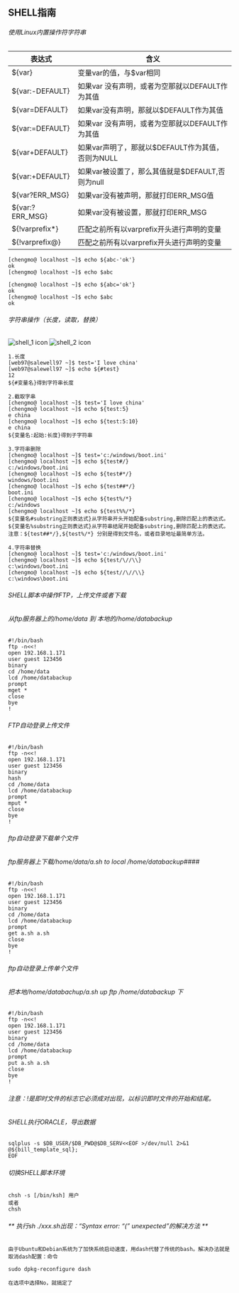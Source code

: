 ## SHELL指南


###### 使用Linux内置操作符字符串
表达式		  |			含义
------------|--------------
${var}		|变量var的值，与$var相同
${var:-DEFAULT} | 如果var 没有声明，或者为空那就以DEFAULT作为其值
${var=DEFAULT}  |如果var没有声明，那就以$DEFAULT作为其值
${var:=DEFAULT} | 如果var 没有声明，或者为空那就以DEFAULT作为其值
${var+DEFAULT}  |如果var声明了，那就以$DEFAULT作为其值，否则为NULL
${var:+DEFAULT} |如果var被设置了，那么其值就是$DEFAULT,否则为null
${var?ERR_MSG}  |如果var没有被声明，那就打印ERR_MSG值
${var:?ERR_MSG} |如果var没有被设置，那就打印ERR_MSG
${!varprefix*}  |匹配之前所有以varprefix开头进行声明的变量
${!varprefix@}  | 匹配之前所有以varprefix开头进行声明的变量

	[chengmo@ localhost ~]$ echo ${abc-'ok'}
    ok
    [chengmo@ localhost ~]$ echo $abc

    [chengmo@ localhost ~]$ echo ${abc='ok'}
    ok
    [chengmo@ localhost ~]$ echo $abc
    ok


###### 字符串操作（长度，读取，替换）

![shell_1 icon](images/shell_1.png)
![shell_2 icon](images/shell_2.png)



    1.长度
    [web97@salewell97 ~]$ test='I love china'
    [web97@salewell97 ~]$ echo ${#test}
    12
    ${#变量名}得到字符串长度

    2.截取字串
    [chengmo@ localhost ~]$ test='I love china'
    [chengmo@ localhost ~]$ echo ${test:5}
    e china
    [chengmo@ localhost ~]$ echo ${test:5:10}
    e china
    ${变量名:起始:长度}得到子字符串

    3.字符串删除
    [chengmo@ localhost ~]$ test='c:/windows/boot.ini'
    [chengmo@ localhost ~]$ echo ${test#/}
    c:/windows/boot.ini
    [chengmo@ localhost ~]$ echo ${test#*/}
    windows/boot.ini
    [chengmo@ localhost ~]$ echo ${test##*/}
    boot.ini
    [chengmo@ localhost ~]$ echo ${test%/*}
    c:/windows
    [chengmo@ localhost ~]$ echo ${test%%/*}
    ${变量名#substring正则表达式}从字符串开头开始配备substring,删除匹配上的表达式。
    ${变量名%substring正则表达式}从字符串结尾开始配备substring,删除匹配上的表达式。
    注意：${test##*/},${test%/*} 分别是得到文件名，或者目录地址最简单方法。

    4.字符串替换
    [chengmo@ localhost ~]$ test='c:/windows/boot.ini'
    [chengmo@ localhost ~]$ echo ${test/\//\\}
    c:\windows/boot.ini
    [chengmo@ localhost ~]$ echo ${test//\//\\}
    c:\windows\boot.ini



###### SHELL脚本中操作FTP，上传文件或者下载
###### 从ftp服务器上的/home/data 到 本地的/home/databackup

    #!/bin/bash
    ftp -n<<!
    open 192.168.1.171
    user guest 123456
    binary
    cd /home/data
    lcd /home/databackup
    prompt
    mget *
    close
    bye
    !


###### FTP自动登录上传文件

    #!/bin/bash
    ftp -n<<!
    open 192.168.1.171
    user guest 123456
    binary
    hash
    cd /home/data
    lcd /home/databackup
    prompt
    mput *
    close
    bye
    !


###### ftp自动登录下载单个文件
###### ftp服务器上下载/home/data/a.sh to local /home/databackup####
    #!/bin/bash
    ftp -n<<!
    open 192.168.1.171
    user guest 123456
    binary
    cd /home/data
    lcd /home/databackup
    prompt
    get a.sh a.sh
    close
    bye
    !

###### ftp自动登录上传单个文件
###### 把本地/home/databachup/a.sh up ftp /home/databackup 下
    #!/bin/bash
    ftp -n<<!
    open 192.168.1.171
    user guest 123456
    binary
    cd /home/data
    lcd /home/databackup
    prompt
    put a.sh a.sh
    close
    bye
    !
###### 注意：!是即时文件的标志它必须成对出现，以标识即时文件的开始和结尾。


###### SHELL执行ORACLE，导出数据
    sqlplus -s $DB_USER/$DB_PWD@$DB_SERV<<EOF >/dev/null 2>&1
    @${bill_template_sql};
    EOF

###### 切换SHELL脚本环境
	chsh -s [/bin/ksh] 用户
	或者
    chsh


###### ** 执行sh ./xxx.sh出现：“Syntax error: “(” unexpected”的解决方法 **

	由于Ubuntu和Debian系统为了加快系统启动速度，用dash代替了传统的bash。解决办法就是取消dash配置：命令

    sudo dpkg-reconfigure dash

    在选项中选择No，就搞定了















































